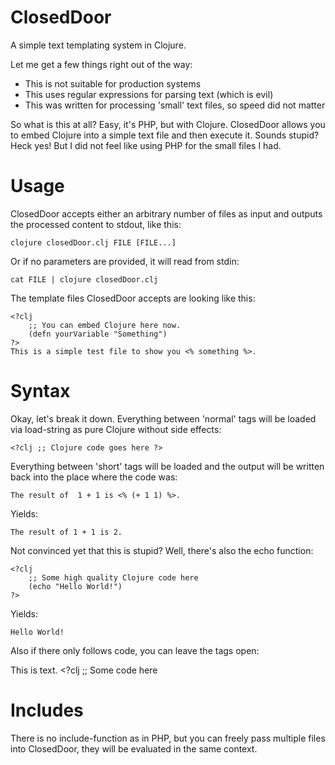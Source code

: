 ClosedDoor
==========

A simple text templating system in Clojure.

Let me get a few things right out of the way:

 * This is not suitable for production systems
 * This uses regular expressions for parsing text (which is evil)
 * This was written for processing 'small' text files, so speed did not matter

So what is this at all? Easy, it's PHP, but with Clojure. ClosedDoor allows you
to embed Clojure into a simple text file and then execute it. Sounds stupid?
Heck yes! But I did not feel like using PHP for the small files I had.


Usage
=====

ClosedDoor accepts either an arbitrary number of files as input and outputs
the processed content to stdout, like this:

    clojure closedDoor.clj FILE [FILE...]

Or if no parameters are provided, it will read from stdin:

    cat FILE | clojure closedDoor.clj

The template files ClosedDoor accepts are looking like this:

    <?clj
        ;; You can embed Clojure here now.
        (defn yourVariable "Something")
    ?>
    This is a simple test file to show you <% something %>.


Syntax
======

Okay, let's break it down. Everything between 'normal' tags will be loaded
via load-string as pure Clojure without side effects:

    <?clj ;; Clojure code goes here ?>

Everything between 'short' tags will be loaded and the output will be written
back into the place where the code was:

    The result of  1 + 1 is <% (+ 1 1) %>.
    
Yields:

    The result of 1 + 1 is 2.

Not convinced yet that this is stupid? Well, there's also the echo function:

    <?clj
        ;; Some high quality Clojure code here
        (echo "Hello World!")
    ?>
    
Yields:

    Hello World!

Also if there only follows code, you can leave the tags open:

   This is text.
    <?clj
        ;; Some code here
        

Includes
========

There is no include-function as in PHP, but you can freely pass multiple files
into ClosedDoor, they will be evaluated in the same context.

